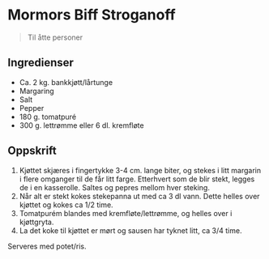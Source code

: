 # Mormors Biff Stroganoff
> Til åtte personer

## Ingredienser

* Ca. 2 kg. bankkjøtt/lårtunge
* Margaring
* Salt
* Pepper
* 180 g. tomatpuré
* 300 g. lettrømme eller 6 dl. kremfløte

## Oppskrift

1. Kjøttet skjæres i fingertykke 3-4 cm. lange biter, og stekes i litt margarin i flere omganger til de får litt farge. Etterhvert som de blir stekt, legges de i en kasserolle. Saltes og pepres mellom hver steking.
2. Når alt er stekt kokes stekepanna ut med ca 3 dl vann. Dette helles over kjøttet og kokes ca 1/2 time.
3. Tomatpurém blandes med kremfløte/lettrømme, og helles over i kjøttgryta.
4. La det koke til kjøttet er mørt og sausen har tyknet litt, ca 3/4 time.

Serveres med potet/ris.
